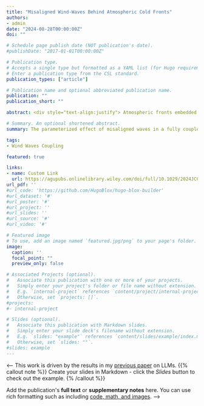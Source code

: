 ```yaml
---
title: "Misaligned Wind-Waves Behind Atmospheric Cold Fronts"
authors:
- admin
date: "2024-08-28T00:00:00Z"
doi: ""

# Schedule page publish date (NOT publication's date).
#publishDate: "2017-01-01T00:00:00Z"

# Publication type.
# Accepts a single type but formatted as a YAML list (for Hugo requirements).
# Enter a publication type from the CSL standard.
publication_types: ["article"]

# Publication name and optional abbreviated publication name.
publication: ""
publication_short: ""

abstract: <div style="text-align:justify"> Atmospheric fronts embedded in extratropical cyclones are high-impact weather phenomena, contributing significantly to mid-latitude winter precipitation. The three vital characteristics of the atmospheric fronts, high wind speeds, abrupt change in wind direction, and rapid translation, force the induced surface waves to be misaligned with winds exclusively behind the cold fronts. The effects of the misaligned waves under atmospheric cold fronts on air-sea fluxes remain undocumented. Using the multi-year in situ near-surface observations and direct covariance flux measurements from the Pioneer Array off the coast of New England, we find that the majority of the passing cold fronts generate misaligned waves behind the cold front. Once generated, the waves remain misaligned, on average, for about 8 hr. The parameterized effect of misaligned waves in a fully coupled model significantly increases the roughness length (185%), drag coefficient (19%), and air-sea momentum flux (11%). The increased surface drag reduces the wind speeds in the surface layer. The upward turbulent heat flux is weakly decreased by the misaligned waves because of the decrease in temperature and humidity scaling parameters being greater than the increase in friction velocity. The misaligned wave effect is not accurately represented in a commonly used wave-based bulk flux algorithm. Yet, considering this effect in the current formulation improves the overall accuracy of parameterized momentum flux estimates. The results imply that better representing a directional wind-wave coupling in the bulk formula of the numerical models may help improve the air-sea interaction simulations under the passing atmospheric fronts in the mid-latitudes. </div>

# Summary. An optional shortened abstract.
summary: The parameterized effect of misaligned waves in a fully coupled model significantly increases the roughness length, drag coefficient, and air-sea momentum flux. The increased surface drag reduces the wind speeds in the surface layer.

tags:
- Wind Waves Coupling

featured: true

links:
- name: Custom Link
  url: https://agupubs.onlinelibrary.wiley.com/doi/full/10.1029/2024JC021162
url_pdf: ''
#url_code: 'https://github.com/HugoBlox/hugo-blox-builder'
#url_dataset: '#'
#url_poster: '#'
#url_project: ''
#url_slides: ''
#url_source: '#'
#url_video: '#'

# Featured image
# To use, add an image named `featured.jpg/png` to your page's folder. 
image:
  caption: ''
  focal_point: ""
  preview_only: false

# Associated Projects (optional).
#   Associate this publication with one or more of your projects.
#   Simply enter your project's folder or file name without extension.
#   E.g. `internal-project` references `content/project/internal-project/index.md`.
#   Otherwise, set `projects: []`.
#projects:
#- internal-project

# Slides (optional).
#   Associate this publication with Markdown slides.
#   Simply enter your slide deck's filename without extension.
#   E.g. `slides: "example"` references `content/slides/example/index.md`.
#   Otherwise, set `slides: ""`.
#slides: example
---
```


<--
This work is driven by the results in my [previous paper](/publication/conference-paper/) on LLMs.
{{% callout note %}}
Create your slides in Markdown - click the *Slides* button to check out the example.
{% /callout %}}

Add the publication's **full text** or **supplementary notes** here. You can use rich formatting such as including [code, math, and images](https://docs.hugoblox.com/content/writing-markdown-latex/).
-->
